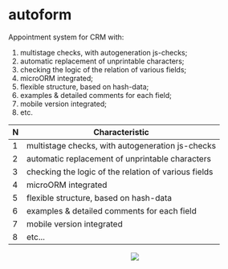 # autoform
Appointment system for CRM with:
1. multistage checks, with autogeneration js-checks;
2. automatic replacement of unprintable characters;
3. checking the logic of the relation of various fields;
4. microORM integrated;
5. flexible structure, based on hash-data;
6. examples & detailed comments for each field;
7. mobile version integrated;
8. etc.

| N | Сharacteristic |
| ------------- | ------------- |
| 1 | multistage checks, with autogeneration js-checks |
| 2 | automatic replacement of unprintable characters |
| 3 | checking the logic of the relation of various fields |
| 4 | microORM integrated |
| 5 | flexible structure, based on hash-data |
| 6 | examples & detailed comments for each field |
| 7 | mobile version integrated |
| 8 | etc... |

<p align="center">
<img src="https://s8.hostingkartinok.com/uploads/images/2017/11/caeae3bc4e1937ca4c7596107eef5725.png">
</p>
